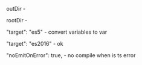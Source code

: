 outDir - 

rootDir - 

"target": "es5" - convert variables to var

"target": "es2016" - ok 

  "noEmitOnError": true, - no compile when is ts error